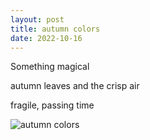 ```yaml
---
layout: post
title: autumn colors
date: 2022-10-16
---
```


Something magical 

autumn leaves and the crisp air

fragile, passing time

![autumn  colors]({{site.baseurl}}/assets/images/R0001432.JPG)